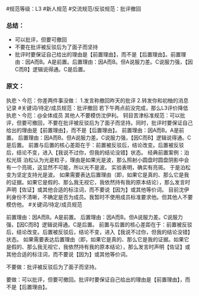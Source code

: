 #规范等级：L3
#新人规范 
#交流规范/反驳规范：批评撤回 
### 总结：
- 可以批评，但要可撤回
- 不要在批评被反驳后为了面子而坚持
- 批评时要保证自己给出的理由是【前置理由】，而不是【后置理由】。前置理由：因A而B。A是前置。后置理由：因A而B。但A说服力差。C说服力强，【因C而B】逻辑说得通。C是后置。

### 原文：
执悲丶今厄：你差两件事没做：
1.发言称撤回昨天的批评
2.转发你和初柚的消息记录
#关键词/待定/成员规范：批评撤回
若下午两点前没完成，那么L3评价降低
执悲丶今厄：@全体成员 其他人不要模仿沈伊利。
轲目苦津标准规范：可以批评，但要可撤回，不要在批评被反驳后为了面子而坚持。同时，批评时要保证自己给出的理由是【前置理由】，而不是【后置理由】。
前置理由：因A而B。A是前置。
后置理由：因A而B。但A说服力差。C说服力强，【因C而B】逻辑说得通。C是后置。
前置与后置的核心差距在于：前置被反驳后，结论改变。后置被反驳后，结论不变，进入【我说不过你，但我的结论没错】状态。
经典前置案例：泊松光斑
泊松认为光是粒子，理由是如果光是波，那么照射小圆盘时圆盘阴影中会有一个亮斑，这显然不可能，所以光不是波。
实验表明，确实有亮斑。
于是泊松变为坚定支持光是波。
如果需要表达后置理由（即，如果它是真的、那么它是我的证据。如果它是假的、那么我无视它，我依然持有我的原本结论），那么发言时声明【佐证】或其他合适的标注词，而不要说【因为】或其他等价词。
目前沈伊利身份不清晰，不确定是否为成员。我暂时不使用成员标准要求他。但其他人不要模仿他。
#关键词/待定/成员规范


前置理由：因A而B。A是前置。
后置理由：因A而B。但A说服力差。C说服力强，【因C而B】逻辑说得通。C是后置。
前置与后置的核心差距在于：前置被反驳后，结论改变。后置被反驳后，结论不变，进入【我说不过你，但我的结论没错】状态。
如果需要表达后置理由（即，如果它是真的、那么它是我的证据。如果它是假的、那么我无视它，我依然持有我的原本结论），那么发言时声明【佐证】或其他合适的标注词，而不要说【因为】或其他等价词。


不要做：批评被反驳后为了面子而坚持。

要做：可以批评，但要可撤回。批评时要保证自己给出的理由是【前置理由】，而不是【后置理由】。




